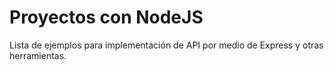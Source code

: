 Proyectos con NodeJS
=======================
Lista de ejemplos para implementación de API por medio de Express y otras herramientas.
